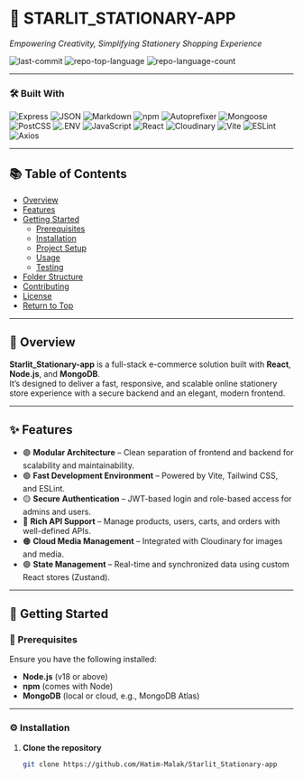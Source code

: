 # 🌟 STARLIT_STATIONARY-APP  
*Empowering Creativity, Simplifying Stationery Shopping Experience*

![last-commit](https://img.shields.io/github/last-commit/Hatim-Malak/Starlit_Stationary-app?style=flat&logo=git&logoColor=white&color=0080ff)
![repo-top-language](https://img.shields.io/github/languages/top/Hatim-Malak/Starlit_Stationary-app?style=flat&color=0080ff)
![repo-language-count](https://img.shields.io/github/languages/count/Hatim-Malak/Starlit_Stationary-app?style=flat&color=0080ff)

---

### 🛠️ Built With
![Express](https://img.shields.io/badge/Express-000000.svg?style=flat&logo=Express&logoColor=white)
![JSON](https://img.shields.io/badge/JSON-000000.svg?style=flat&logo=JSON&logoColor=white)
![Markdown](https://img.shields.io/badge/Markdown-000000.svg?style=flat&logo=Markdown&logoColor=white)
![npm](https://img.shields.io/badge/npm-CB3837.svg?style=flat&logo=npm&logoColor=white)
![Autoprefixer](https://img.shields.io/badge/Autoprefixer-DD3735.svg?style=flat&logo=Autoprefixer&logoColor=white)
![Mongoose](https://img.shields.io/badge/Mongoose-F04D35.svg?style=flat&logo=Mongoose&logoColor=white)
![PostCSS](https://img.shields.io/badge/PostCSS-DD3A0A.svg?style=flat&logo=PostCSS&logoColor=white)
![.ENV](https://img.shields.io/badge/.ENV-ECD53F.svg?style=flat&logo=dotenv&logoColor=black)
![JavaScript](https://img.shields.io/badge/JavaScript-F7DF1E.svg?style=flat&logo=JavaScript&logoColor=black)
![React](https://img.shields.io/badge/React-61DAFB.svg?style=flat&logo=React&logoColor=black)
![Cloudinary](https://img.shields.io/badge/Cloudinary-3448C5.svg?style=flat&logo=Cloudinary&logoColor=white)
![Vite](https://img.shields.io/badge/Vite-646CFF.svg?style=flat&logo=Vite&logoColor=white)
![ESLint](https://img.shields.io/badge/ESLint-4B32C3.svg?style=flat&logo=ESLint&logoColor=white)
![Axios](https://img.shields.io/badge/Axios-5A29E4.svg?style=flat&logo=Axios&logoColor=white)

---

## 📚 Table of Contents
- [Overview](#overview)
- [Features](#features)
- [Getting Started](#getting-started)
  - [Prerequisites](#prerequisites)
  - [Installation](#installation)
  - [Project Setup](#project-setup)
  - [Usage](#usage)
  - [Testing](#testing)
- [Folder Structure](#folder-structure)
- [Contributing](#contributing)
- [License](#license)
- [Return to Top](#-return-to-top)

---

## 🧩 Overview

**Starlit_Stationary-app** is a full-stack e-commerce solution built with **React**, **Node.js**, and **MongoDB**.  
It’s designed to deliver a fast, responsive, and scalable online stationery store experience with a secure backend and an elegant, modern frontend.

---

## ✨ Features

- 🟣 **Modular Architecture** – Clean separation of frontend and backend for scalability and maintainability.  
- 🟢 **Fast Development Environment** – Powered by Vite, Tailwind CSS, and ESLint.  
- 🟡 **Secure Authentication** – JWT-based login and role-based access for admins and users.  
- 🔵 **Rich API Support** – Manage products, users, carts, and orders with well-defined APIs.  
- 🟠 **Cloud Media Management** – Integrated with Cloudinary for images and media.  
- 🟣 **State Management** – Real-time and synchronized data using custom React stores (Zustand).  

---

## 🚀 Getting Started

### 🧰 Prerequisites

Ensure you have the following installed:
- **Node.js** (v18 or above)
- **npm** (comes with Node)
- **MongoDB** (local or cloud, e.g., MongoDB Atlas)

---

### ⚙️ Installation

1. **Clone the repository**
   ```bash
   git clone https://github.com/Hatim-Malak/Starlit_Stationary-app
